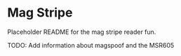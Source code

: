 # Mag Stripe
Placeholder README for the mag stripe reader fun.  

TODO:  Add information about magspoof and the MSR605
